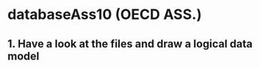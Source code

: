 # databaseAss10 (OECD ASS.)

## 1. Have a look at the files and draw a logical data model
[logo]: https://github.com/kasperpagh/databaseAss10/blob/master/data1.jpg "Logo Title Text 2"



